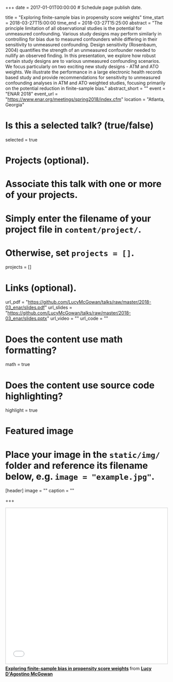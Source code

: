 +++
date = 2017-01-01T00:00:00  # Schedule page publish date.

title = "Exploring finite-sample bias in propensity score weights"
time_start = 2018-03-27T15:00:00
time_end = 2018-03-27T15:25:00
abstract = "The principle limitation of all observational studies is the potential for unmeasured confounding. Various study designs may perform similarly in controlling for bias due to measured confounders while differing in their sensitivity to unmeasured confounding. Design sensitivity (Rosenbaum, 2004) quantifies the strength of an unmeasured confounder needed to nullify an observed finding. In this presentation, we explore how robust certain study designs are to various unmeasured confounding scenarios. We focus particularly on two exciting new study designs - ATM and ATO weights. We illustrate the performance in a large electronic health records based study and provide recommendations for sensitivity to unmeasured confounding analyses in ATM and ATO weighted studies, focusing primarily on the potential reduction in finite-sample bias."
abstract_short = ""
event = "ENAR 2018"
event_url = "https://www.enar.org/meetings/spring2018/index.cfm"
location = "Atlanta, Georgia"

# Is this a selected talk? (true/false)
selected = true

# Projects (optional).
#   Associate this talk with one or more of your projects.
#   Simply enter the filename of your project file in `content/project/`.
#   Otherwise, set `projects = []`.
projects = []

# Links (optional).
url_pdf = "https://github.com/LucyMcGowan/talks/raw/master/2018-03_enar/slides.pdf"
url_slides = "https://github.com/LucyMcGowan/talks/raw/master/2018-03_enar/slides.pptx"
url_video = ""
url_code = ""

# Does the content use math formatting?
math = true

# Does the content use source code highlighting?
highlight = true

# Featured image
# Place your image in the `static/img/` folder and reference its filename below, e.g. `image = "example.jpg"`.
[header]
image = ""
caption = ""

+++

<iframe src="//www.slideshare.net/slideshow/embed_code/key/82KvJUDEfrxri6" width="595" height="485" frameborder="0" marginwidth="0" marginheight="0" scrolling="no" style="border:1px solid #CCC; border-width:1px; margin-bottom:5px; max-width: 100%;" allowfullscreen> </iframe> <div style="margin-bottom:5px"> <strong> <a href="//www.slideshare.net/LucyDAgostinoMcGowan/exploring-finitesample-bias-in-propensity-score-weights" title="Exploring finite-sample bias in propensity score weights" target="_blank">Exploring finite-sample bias in propensity score weights</a> </strong> from <strong><a href="https://www.slideshare.net/LucyDAgostinoMcGowan" target="_blank">Lucy D&#x27;Agostino McGowan</a></strong> </div>